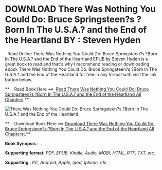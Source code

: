  **DOWNLOAD There Was Nothing You Could Do: Bruce Springsteen?s ?Born In The U.S.A.? and the End of the Heartland BY : Steven Hyden**
====================================================================================================================================

  Read Online There Was Nothing You Could Do: Bruce Springsteen?s ?Born In The U.S.A.? and the End of the Heartland EPUB by Steven Hyden is a great book to read and that's why I recommend reading or downloading ebook There Was Nothing You Could Do: Bruce Springsteen?s ?Born In The U.S.A.? and the End of the Heartland for free in any format with visit the link button below.

**    Read Book Here ==>  [Read There Was Nothing You Could Do: Bruce Springsteen?s ?Born In The U.S.A.? and the End of the Heartland All Chapters](https://goodreadbook.site/?book=0306832062).**

![There Was Nothing You Could Do: Bruce Springsteen?s ?Born In The U.S.A.? and the End of the Heartland](https://i.gr-assets.com/images/S/compressed.photo.goodreads.com/books/1705981766l/199349233.jpg)

**    Download Book Here ==> [Download There Was Nothing You Could Do: Bruce Springsteen?s ?Born In The U.S.A.? and the End of the Heartland All Chapterst](https://goodreadbook.site/?book=0306832062).**

**Book Synopsis** :  .

**Supporting format**: _PDF, EPUB, Kindle, Audio, MOBI, HTML, RTF, TXT, etc._

**Supporting** : _PC, Android, Apple, Ipad, Iphone, etc._